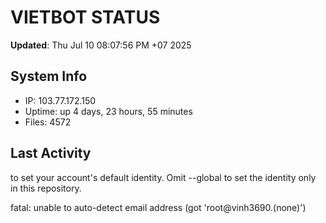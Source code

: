 # VIETBOT STATUS
**Updated**: Thu Jul 10 08:07:56 PM +07 2025

## System Info
- IP: 103.77.172.150
- Uptime: up 4 days, 23 hours, 55 minutes
- Files: 4572

## Last Activity

to set your account's default identity.
Omit --global to set the identity only in this repository.

fatal: unable to auto-detect email address (got 'root@vinh3690.(none)')
